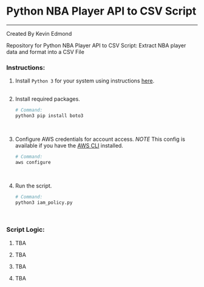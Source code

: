 # Python NBA Player API to CSV Script

---

Created By Kevin Edmond

Repository for Python NBA Player API to CSV Script: Extract NBA player data and format into a CSV File

### Instructions:

1. Install `Python 3` for your system using instructions [here](https://www.python.org/downloads/).<br><br>

2. Install required packages.<br>

   ```python
   # Command:
   python3 pip install boto3
   ```

   <br>

3. Configure AWS credentials for account access. _NOTE_ This config is available if you have the [AWS CLI](https://docs.aws.amazon.com/cli/latest/userguide/getting-started-install.html) installed.<br>

   ```python
   # Command:
   aws configure
   ```

   <br>

4. Run the script.<br>

   ```python
   # Command:
   python3 iam_policy.py
   ```

   <br>

### Script Logic:

1. TBA

2. TBA

3. TBA

4. TBA
